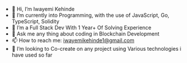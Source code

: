 - 👋 Hi, I’m Iwayemi Kehinde 
- 🌱 I’m currently into Programming, with the use of JavaScript, Go, TypeScript, Solidity
- 👀 I’m a Full Stack Dev With 1 Year+ Of Solving Experience 
- 💞️ Ask me any thing about coding in Blockchain Development
- 📫 How to reach me: iwayemikehinde1@gmail.com
- 💞️ I’m looking to Co-create on any project using Various technologies i have used so far

<!---
Iwayemi-Kehinde/Iwayemi-Kehinde is a ✨ special ✨ repository because its `README.md` (this file) appears on your GitHub profile.
You can click the Preview link to take a look at your changes.
--->

